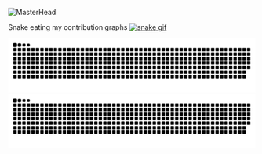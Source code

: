 ![MasterHead](https://i.pinimg.com/originals/b4/e3/71/b4e371619042d1e80918d09904e90f7d.gif)

Snake eating my contribution graphs
[![snake gif](https://github.com/atilgannnn/atilgannnn/blob/output/github-contribution-grid-snake.gif)
](https://platane.github.io/snk/)

![github contribution grid snake animation](https://raw.githubusercontent.com/platane/platane/output/github-contribution-grid-snake-dark.svg#gh-dark-mode-only)![github contribution grid snake animation](https://raw.githubusercontent.com/platane/platane/output/github-contribution-grid-snake.svg#gh-light-mode-only)


